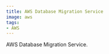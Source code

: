 ```yaml
---
title: AWS Database Migration Service
image: aws
tags:
- AWS
---
```

AWS Database Migration Service.

[^1]: **Title:** []()<br>
**Publication:** []()<br>
**Date:** <br>
**Author(s):** []()<br>
